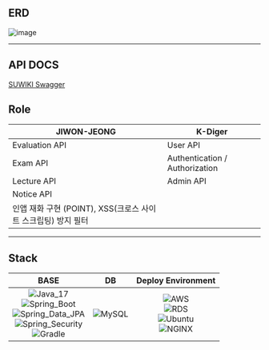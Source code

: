 ## ERD

![image](https://github.com/uswLectureEvaluation/Backend-Remaster/assets/60564431/6f1bb783-aa4d-457d-a6f5-c96a6dcb2aad)

---

## API DOCS

[SUWIKI Swagger](https://api.suwiki.kr/swagger-ui/index.html#/)
    
## Role

|JIWON-JEONG|K-Diger|
|---|---|
|Evaluation API|User API|
|Exam API|Authentication / Authorization|
|Lecture API|Admin API|
|Notice API||
|인앱 재화 구현 (POINT), XSS(크로스 사이트 스크립팅) 방지 필터||

---

## Stack

|BASE|DB|Deploy Environment|
|:---:|:---:|:---:|
|![Java_17](https://img.shields.io/badge/java11-red?style=flat-square&logo=java&logoColor=white) <br>![Spring_Boot](https://img.shields.io/badge/Spring_Boot-6DB33F.svg?style=flat-square&logo=spring&logoColor=white) <br>![Spring_Data_JPA](https://img.shields.io/badge/Spring_Data_JPA-6DB33F.svg?style=flat-square&logo=spring&logoColor=white)<br>![Spring_Security](https://img.shields.io/badge/Spring_Security-6DB33F.svg?style=flat-square&logo=spring&logoColor=white)<br>![Gradle](https://img.shields.io/badge/Gradle-02303A.svg?style=flat-square&logo=Gradle&logoColor=white)|![MySQL](https://img.shields.io/badge/MySQL-4479A1.svg?style=flat-square&logo=Mysql&logoColor=white)|![AWS](https://img.shields.io/badge/AWS-232F3E.svg?style=flat-square&logo=Amazon-AWS&logoColor=white)<br>![RDS](https://img.shields.io/badge/RDS-232F3E.svg?style=flat-square&logo=mysql&logoColor=#232F3E)<br>![Ubuntu](https://img.shields.io/badge/Ubuntu-FCC624.svg?style=flat-square&logo=Ubuntu&logoColor=#E95420)<br>![NGINX](https://img.shields.io/badge/NGINX-269539.svg?style=flat-square&logo=NGINX&logoColor=white)|
